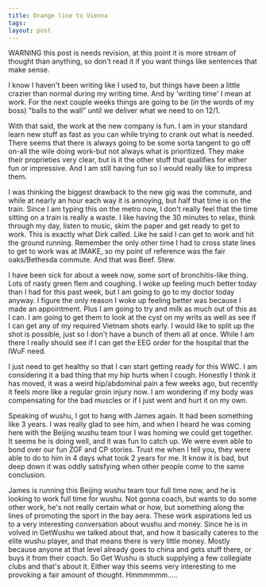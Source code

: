 ```yaml
---
title: Orange line to Vienna
tags: 
layout: post
---
```

WARNING this post is needs revision, at this point it is more stream of thought than anything, so don't read it if you want things like sentences that make sense.



I know I haven't been writing like I used to, but things have been a little crazier than normal during my writing time.  And by 'writing time' I mean at work.  For the next couple weeks things are going to be (in the words of my boss) "balls to the wall" until we deliver what we need to on 12/1.  



With that said, the work at the new company is fun.  I am in your standard learn new stuff as fast as you can while trying to crank out what is needed.  There seems that there is always going to be some sorta tangent to go off on-all the wile doing work-but not always what is prioritized.  They make their proprieties very clear, but is it the other stuff that qualifies for either fun or impressive.  And I am still having fun so I would really like to impress them.



I was thinking the biggest drawback to the new gig was the commute, and while at nearly an hour each way it is annoying, but half that time is on the train.  Since I am typing this on the metro now, I don't really feel that the time sitting on a train is really a waste.  I like having the 30 minutes to relax, think through my day, listen to music, skim the paper and get ready to get to work.  This is exactly what Dirk called.  Like he said I can get to work and hit the ground running.   Remember the only other time I had to cross state lines to get to work was at IMAKE, so my point of reference was the fair oaks/Bethesda commute.  And that was Beef.  Stew.



I have been sick for about a week now, some sort of bronchitis-like thing.  Lots of nasty green flem and coughing.  I woke up feeling much better today than I had for this past week, but I am going to go to my doctor today anyway.  I figure the only reason I woke up feeling better was because I made an appointment.  Plus I am going to try and milk as much out of this as I can.  I am going to get them to look at the cyst on my writs as well as see if I can get any of my required Vietnam shots early.  I would like to split up the shot is possible, just so I don't have a bunch of them all at once.  While I am there I really should see if I can get the EEG order for the hospital that the IWuF need.  



I just need to get healthy so that I can start getting ready for this WWC.  I am considering it a bad thing that my hip hurts when I cough.  Honestly I think it has moved, it was a weird hip/abdominal pain a few weeks ago, but recently it feels more like a regular groin injury now.  I am wondering if my body was compensating for the bad muscles or if I just went and hurt it on my own. 



Speaking of wushu, I got to hang with James again.  It had been something like 3 years.  I was really glad to see him, and when I heard he was coming here with the Beijing wushu team tour I was homing we could get together.  It seems he is doing well, and it was fun to catch up.  We were even able to bond over our fun ZGF and CP stories.  Trust me when I tell you, they were able to do to him in 4 days what took 2 years for me.   It know it is bad, but deep down it was oddly satisfying when other people come to the same conclusion. 



James is running this Beijing wushu team tour full time now, and he is looking to work full time for wushu.  Not gonna coach, but wants to do some other work, he's not really certain what or how, but something along the lines of promoting the sport in the bay aera.  These work aspirations led us to a very interesting conversation about wushu and money.  Since he is in volved in GetWushu we talked about that, and how it basically cateres to the elite wushu player, and that means there is very little money.  Mostly because anyone at that level already goes to china and gets stuff there, or buys it from their coach.  So Get Wushu is stuck supplying a few collegiate clubs and that's about it.  Either way this seems very interesting to me provoking a fair amount of thought.  Hmmmmmm.....
